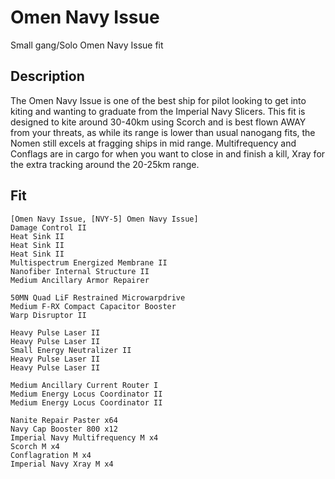 # Omen Navy Issue

Small gang/Solo Omen Navy Issue fit


## Description

The Omen Navy Issue is one of the best ship for pilot looking to get into kiting and wanting to graduate from the
Imperial Navy Slicers. This fit is designed to kite around 30-40km using Scorch and is best flown AWAY from your
threats, as while its range is lower than usual nanogang fits, the Nomen still excels at fragging ships in mid range.
Multifrequency and Conflags are in cargo for when you want to close in and finish a kill,
Xray for the extra tracking around the 20-25km range.

## Fit

```
[Omen Navy Issue, [NVY-5] Omen Navy Issue]
Damage Control II
Heat Sink II
Heat Sink II
Heat Sink II
Multispectrum Energized Membrane II
Nanofiber Internal Structure II
Medium Ancillary Armor Repairer

50MN Quad LiF Restrained Microwarpdrive
Medium F-RX Compact Capacitor Booster
Warp Disruptor II

Heavy Pulse Laser II
Heavy Pulse Laser II
Small Energy Neutralizer II
Heavy Pulse Laser II
Heavy Pulse Laser II

Medium Ancillary Current Router I
Medium Energy Locus Coordinator II
Medium Energy Locus Coordinator II

Nanite Repair Paster x64
Navy Cap Booster 800 x12
Imperial Navy Multifrequency M x4
Scorch M x4
Conflagration M x4
Imperial Navy Xray M x4
```
